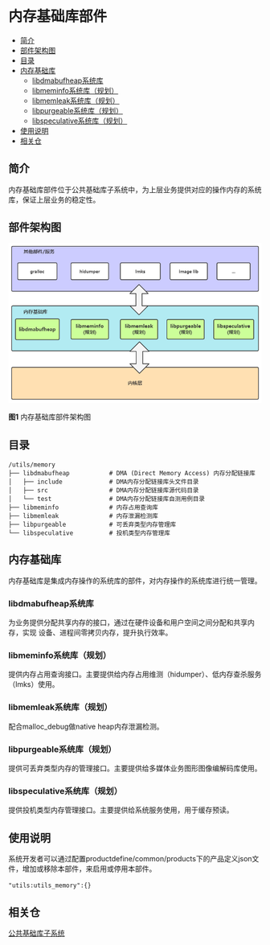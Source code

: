 # 内存基础库部件

-   [简介](#section_introduction)
-   [部件架构图](#section_architecture)
-   [目录](#section_catalogue)
-   [内存基础库](#section_libraries)
    -   [libdmabufheap系统库](#section_libdmabufheap)
    -   [libmeminfo系统库（规划）](#section_libmeminfo)
    -   [libmemleak系统库（规划）](#section_libmemleak)
    -   [libpurgeable系统库（规划）](#section_libpurgeable)
    -   [libspeculative系统库（规划）](#section_libspeculative)
-   [使用说明](#section_usage)
-   [相关仓](#section_projects)

## 简介<a name="section_introduction"></a>

内存基础库部件位于公共基础库子系统中，为上层业务提供对应的操作内存的系统库，保证上层业务的稳定性。

## 部件架构图<a name="section_architecture"></a>

![](figures/zh-cn_image_fwk.png)

**图1** 内存基础库部件架构图

## 目录<a name="section_catalogue"></a>

```
/utils/memory
├── libdmabufheap           # DMA (Direct Memory Access) 内存分配链接库
│   ├── include             # DMA内存分配链接库头文件目录
│   ├── src                 # DMA内存分配链接库源代码目录
│   └── test                # DMA内存分配链接库自测用例目录
├── libmeminfo              # 内存占用查询库
├── libmemleak              # 内存泄漏检测库
├── libpurgeable            # 可丢弃类型内存管理库
└── libspeculative          # 投机类型内存管理库
```

## 内存基础库<a name="section_libraries"></a>

内存基础库是集成内存操作的系统库的部件，对内存操作的系统库进行统一管理。

### libdmabufheap系统库<a name="section_libdmabufheap"></a>

为业务提供分配共享内存的接口，通过在硬件设备和用户空间之间分配和共享内存，实现
设备、进程间零拷贝内存，提升执行效率。

### libmeminfo系统库（规划）<a name="section_libmeminfo"></a>

提供内存占用查询接口。主要提供给内存占用维测（hidumper）、低内存查杀服务（lmks）使用。

### libmemleak系统库（规划）<a name="section_libmemleak"></a>

配合malloc_debug做native heap内存泄漏检测。

### libpurgeable系统库（规划）<a name="section_libpurgeable"></a>

提供可丢弃类型内存的管理接口。主要提供给多媒体业务图形图像编解码库使用。

### libspeculative系统库（规划）<a name="section_libspeculative"></a>

提供投机类型内存管理接口。主要提供给系统服务使用，用于缓存预读。

## 使用说明<a name="section_usage"></a>

系统开发者可以通过配置productdefine/common/products下的产品定义json文件，增加或移除本部件，来启用或停用本部件。

` "utils:utils_memory":{} `

## 相关仓<a name="section_projects"></a>

[公共基础库子系统](https://gitee.com/openharmony/utils)